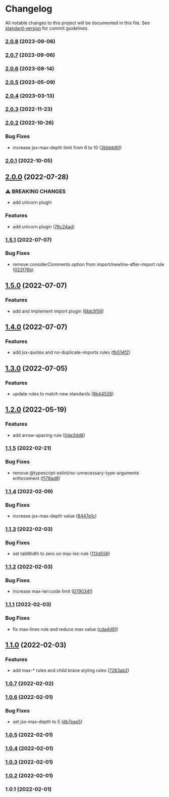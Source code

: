 # Changelog

All notable changes to this project will be documented in this file. See [standard-version](https://github.com/conventional-changelog/standard-version) for commit guidelines.

### [2.0.8](https://github.com/growthops-digital/eslint-config/compare/v2.0.7...v2.0.8) (2023-09-06)

### [2.0.7](https://github.com/growthops-digital/eslint-config/compare/v2.0.6...v2.0.7) (2023-09-06)

### [2.0.6](https://github.com/growthops-digital/eslint-config/compare/v2.0.5...v2.0.6) (2023-08-14)

### [2.0.5](https://github.com/growthops-digital/eslint-config/compare/v2.0.4...v2.0.5) (2023-05-09)

### [2.0.4](https://github.com/growthops-digital/eslint-config/compare/v2.0.3...v2.0.4) (2023-03-13)

### [2.0.3](https://github.com/growthops-digital/eslint-config/compare/v2.0.2...v2.0.3) (2022-11-23)

### [2.0.2](https://github.com/growthops-digital/eslint-config/compare/v2.0.1...v2.0.2) (2022-10-26)


### Bug Fixes

* increase jsx-max-depth limit from 6 to 10 ([3bbbb90](https://github.com/growthops-digital/eslint-config/commit/3bbbb90cd07da89504eef7855e25e9490b63fb39))

### [2.0.1](https://github.com/growthops-digital/eslint-config/compare/v2.0.0...v2.0.1) (2022-10-05)

## [2.0.0](https://github.com/growthops-digital/eslint-config/compare/v1.5.1...v2.0.0) (2022-07-28)


### ⚠ BREAKING CHANGES

* add unicorn plugin

### Features

* add unicorn plugin ([76c24ad](https://github.com/growthops-digital/eslint-config/commit/76c24ad86090fb30bddb850e131c77f8effe93c0))

### [1.5.1](https://github.com/growthops-digital/eslint-config/compare/v1.5.0...v1.5.1) (2022-07-07)


### Bug Fixes

* remove considerComments option from import/newline-after-import rule ([022f76b](https://github.com/growthops-digital/eslint-config/commit/022f76b029fe08b70f98b30aedd7f163b4238eef))

## [1.5.0](https://github.com/growthops-digital/eslint-config/compare/v1.4.0...v1.5.0) (2022-07-07)


### Features

* add and implement import plugin ([6bb3f58](https://github.com/growthops-digital/eslint-config/commit/6bb3f58b3578a1490b86213e761df54e443cd606))

## [1.4.0](https://github.com/growthops-digital/eslint-config/compare/v1.3.0...v1.4.0) (2022-07-07)


### Features

* add jsx-quotes and no-duplicate-imports rules ([fb514f2](https://github.com/growthops-digital/eslint-config/commit/fb514f2a629edcfc1f33b8023c893c4ffead4766))

## [1.3.0](https://github.com/growthops-digital/eslint-config/compare/v1.2.0...v1.3.0) (2022-07-05)


### Features

* update rules to match new standards ([9b44526](https://github.com/growthops-digital/eslint-config/commit/9b44526d9bb60db722d8bd8c41b7646228fc9598))

## [1.2.0](https://github.com/growthops-digital/eslint-config/compare/v1.1.5...v1.2.0) (2022-05-19)


### Features

* add arrow-spacing rule ([04e3dd6](https://github.com/growthops-digital/eslint-config/commit/04e3dd6020420c9e7daf7760199cbeefba23db4f))

### [1.1.5](https://github.com/growthops-digital/eslint-config/compare/v1.1.4...v1.1.5) (2022-02-21)


### Bug Fixes

* remove @typescript-eslint/no-unnecessary-type-arguments enforcement ([f176ad8](https://github.com/growthops-digital/eslint-config/commit/f176ad8cc27144a1e81618068bf19225c7fba828))

### [1.1.4](https://github.com/growthops-digital/eslint-config/compare/v1.1.3...v1.1.4) (2022-02-09)


### Bug Fixes

* increase jsx-max-depth value ([8447e1c](https://github.com/growthops-digital/eslint-config/commit/8447e1ccca3d80e5fda3365f45c47d0cfcbef417))

### [1.1.3](https://github.com/growthops-digital/eslint-config/compare/v1.1.2...v1.1.3) (2022-02-03)


### Bug Fixes

* set tabWidth to zero on max-len rule ([113d556](https://github.com/growthops-digital/eslint-config/commit/113d556ca341d8ef7254ef92858f575c16006847))

### [1.1.2](https://github.com/growthops-digital/eslint-config/compare/v1.1.1...v1.1.2) (2022-02-03)


### Bug Fixes

* increase max-len:code limit ([079034f](https://github.com/growthops-digital/eslint-config/commit/079034f9c5d6aacec8eb4148b8ed4436d4c14c2e))

### [1.1.1](https://github.com/growthops-digital/eslint-config/compare/v1.1.0...v1.1.1) (2022-02-03)


### Bug Fixes

* fix max-lines rule and reduce max value ([cda4d91](https://github.com/growthops-digital/eslint-config/commit/cda4d91d86360f385b5f880ed206421156c84172))

## [1.1.0](https://github.com/growthops-digital/eslint-config/compare/v1.0.7...v1.1.0) (2022-02-03)


### Features

* add max-* rules and child brace styling rules ([7283ab2](https://github.com/growthops-digital/eslint-config/commit/7283ab2f5fd97dff7b031a6975d57e28b18a7cfc))

### [1.0.7](https://github.com/growthops-digital/eslint-config/compare/v1.0.6...v1.0.7) (2022-02-02)

### [1.0.6](https://github.com/growthops-digital/eslint-config/compare/v1.0.5...v1.0.6) (2022-02-01)


### Bug Fixes

* set jsx-max-depth to 5 ([db7eae5](https://github.com/growthops-digital/eslint-config/commit/db7eae5e47f63092b8312cbbad74391ed64f60c8))

### [1.0.5](https://github.com/growthops-digital/eslint-config/compare/v1.0.4...v1.0.5) (2022-02-01)

### [1.0.4](https://github.com/growthops-digital/eslint-config/compare/v1.0.3...v1.0.4) (2022-02-01)

### [1.0.3](https://github.com/growthops-digital/eslint-config/compare/v1.0.2...v1.0.3) (2022-02-01)

### [1.0.2](https://github.com/growthops-digital/eslint-config/compare/v1.0.1...v1.0.2) (2022-02-01)

### 1.0.1 (2022-02-01)
